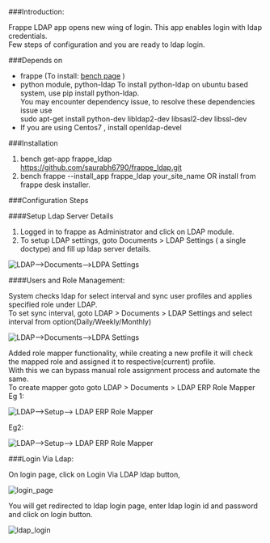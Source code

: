 ###Introduction:

Frappe LDAP app opens new wing of login. This app enables login with ldap credentials. <br>Few steps of configuration and you are ready to ldap login.

###Depends on
- frappe (To install: [bench page](https://github.com/frappe/bench) )
- python module, python-ldap
	To install python-ldap on ubuntu based system, use pip install python-ldap. <br>You may encounter dependency issue, to resolve these dependencies issue use <br> sudo apt-get install python-dev libldap2-dev libsasl2-dev libssl-dev 
- If you are using Centos7 , install  openldap-devel
 
###Installation

1. bench get-app frappe_ldap [https://github.com/saurabh6790/frappe_ldap.git ](https://github.com/saurabh6790/frappe_ldap.git)
2. bench frappe --install_app frappe_ldap your_site_name OR install from frappe desk installer.


###Configuration Steps


####Setup Ldap Server Details
1. Logged in to frappe as Administrator and click on LDAP module.
2. To setup LDAP settings, goto Documents > LDAP Settings ( a single doctype) and fill up ldap server details. 

![LDAP-->Documents-->LDPA Settings](frappe_ldap/public/images/LDAPSettings.png)

####Users and Role Management:

System checks ldap for select interval and sync user profiles and applies specified role under LDAP.
<br>To set sync interval, goto LDAP > Documents > LDAP Settings and select interval from option(Daily/Weekly/Monthly)

![LDAP-->Documents-->LDPA Settings](frappe_ldap/public/images/sc1.png)


Added role mapper functionality, while creating a new profile it will check the mapped role and assigned it to respective(current) profile.<br> With this we can bypass manual role assignment process and automate the same. <br>To create mapper goto goto LDAP > Documents > LDAP ERP Role Mapper <br>
Eg 1:

![LDAP-->Setup--> LDAP ERP Role Mapper](frappe_ldap/public/images/role_mapper.png)

Eg2:

![LDAP-->Setup--> LDAP ERP Role Mapper](frappe_ldap/public/images/role_mapper2.png)


###Login Via Ldap:

On login page, click on Login Via LDAP ldap button,

![login_page](frappe_ldap/public/images/login.png)

You will get redirected to ldap login page, enter ldap login id and password and click on login button.

![ldap_login](frappe_ldap/public/images/login1.png)





